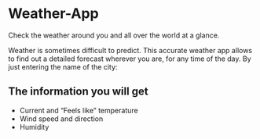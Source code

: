 # Weather-App
Check the weather around you and all over the world at a glance.


Weather is sometimes difficult to predict. This accurate weather app allows to find out a detailed forecast wherever you are, for any time of the day. By just entering the name of the city:

## The information you will get
- Current and “Feels like” temperature
- Wind speed and direction
- Humidity
